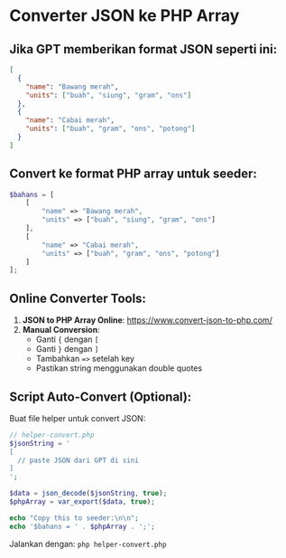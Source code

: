 # Converter JSON ke PHP Array

## Jika GPT memberikan format JSON seperti ini:

```json
[
  {
    "name": "Bawang merah",
    "units": ["buah", "siung", "gram", "ons"]
  },
  {
    "name": "Cabai merah",
    "units": ["buah", "gram", "ons", "potong"]
  }
]
```

## Convert ke format PHP array untuk seeder:

```php
$bahans = [
    [
        "name" => "Bawang merah",
        "units" => ["buah", "siung", "gram", "ons"]
    ],
    [
        "name" => "Cabai merah", 
        "units" => ["buah", "gram", "ons", "potong"]
    ]
];
```

## Online Converter Tools:

1. **JSON to PHP Array Online**: https://www.convert-json-to-php.com/
2. **Manual Conversion**: 
   - Ganti `{` dengan `[`
   - Ganti `}` dengan `]`
   - Tambahkan `=>` setelah key
   - Pastikan string menggunakan double quotes

## Script Auto-Convert (Optional):

Buat file helper untuk convert JSON:

```php
// helper-convert.php
$jsonString = '
[
  // paste JSON dari GPT di sini
]
';

$data = json_decode($jsonString, true);
$phpArray = var_export($data, true);

echo "Copy this to seeder:\n\n";
echo '$bahans = ' . $phpArray . ';';
```

Jalankan dengan: `php helper-convert.php`
